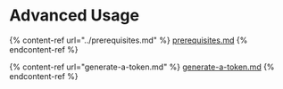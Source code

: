 # Advanced Usage

{% content-ref url="../prerequisites.md" %}
[prerequisites.md](../prerequisites.md)
{% endcontent-ref %}

{% content-ref url="generate-a-token.md" %}
[generate-a-token.md](generate-a-token.md)
{% endcontent-ref %}





